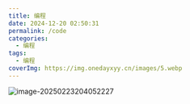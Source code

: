 ```yaml
---
title: 编程
date: 2024-12-20 02:50:31
permalink: /code
categories:
  - 编程
tags:
  - 编程
coverImg: https://img.onedayxyy.cn/images/5.webp
---
```




![image-20250223204052227](https://img.onedayxyy.cn/images/image-20250223204052227.png)